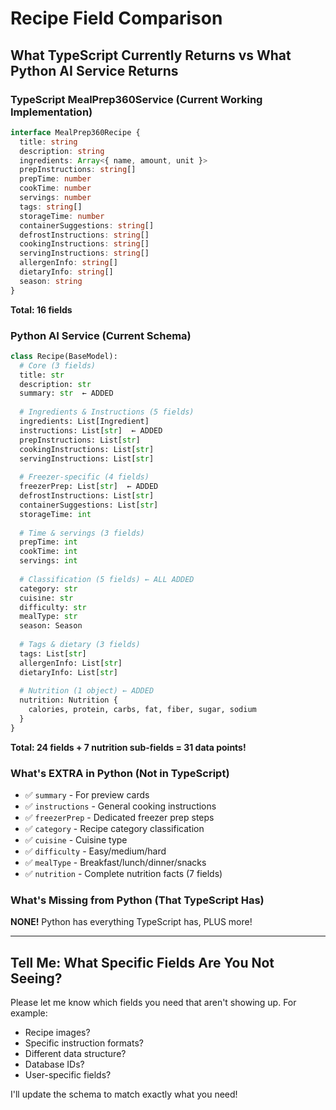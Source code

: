 # Recipe Field Comparison

## What TypeScript Currently Returns vs What Python AI Service Returns

### TypeScript MealPrep360Service (Current Working Implementation)
```typescript
interface MealPrep360Recipe {
  title: string
  description: string
  ingredients: Array<{ name, amount, unit }>
  prepInstructions: string[]
  prepTime: number
  cookTime: number
  servings: number
  tags: string[]
  storageTime: number
  containerSuggestions: string[]
  defrostInstructions: string[]
  cookingInstructions: string[]
  servingInstructions: string[]
  allergenInfo: string[]
  dietaryInfo: string[]
  season: string
}
```
**Total: 16 fields**

### Python AI Service (Current Schema)
```python
class Recipe(BaseModel):
  # Core (3 fields)
  title: str
  description: str
  summary: str  ← ADDED
  
  # Ingredients & Instructions (5 fields)
  ingredients: List[Ingredient]
  instructions: List[str]  ← ADDED  
  prepInstructions: List[str]
  cookingInstructions: List[str]
  servingInstructions: List[str]
  
  # Freezer-specific (4 fields)
  freezerPrep: List[str]  ← ADDED
  defrostInstructions: List[str]
  containerSuggestions: List[str]
  storageTime: int
  
  # Time & servings (3 fields)
  prepTime: int
  cookTime: int
  servings: int
  
  # Classification (5 fields) ← ALL ADDED
  category: str
  cuisine: str
  difficulty: str
  mealType: str
  season: Season
  
  # Tags & dietary (3 fields)
  tags: List[str]
  allergenInfo: List[str]
  dietaryInfo: List[str]
  
  # Nutrition (1 object) ← ADDED
  nutrition: Nutrition {
    calories, protein, carbs, fat, fiber, sugar, sodium
  }
}
```
**Total: 24 fields + 7 nutrition sub-fields = 31 data points!**

### What's EXTRA in Python (Not in TypeScript)
- ✅ `summary` - For preview cards
- ✅ `instructions` - General cooking instructions
- ✅ `freezerPrep` - Dedicated freezer prep steps
- ✅ `category` - Recipe category classification
- ✅ `cuisine` - Cuisine type
- ✅ `difficulty` - Easy/medium/hard
- ✅ `mealType` - Breakfast/lunch/dinner/snacks
- ✅ `nutrition` - Complete nutrition facts (7 fields)

### What's Missing from Python (That TypeScript Has)
**NONE!** Python has everything TypeScript has, PLUS more!

---

## Tell Me: What Specific Fields Are You Not Seeing?

Please let me know which fields you need that aren't showing up. For example:
- Recipe images?
- Specific instruction formats?
- Different data structure?
- Database IDs?
- User-specific fields?

I'll update the schema to match exactly what you need!

